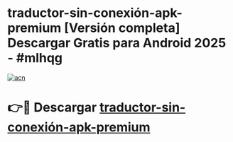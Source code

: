 # traductor-sin-conexión-apk-premium  [Versión completa] Descargar Gratis para Android 2025 - #mlhqg

[![acn](https://github.com/user-attachments/assets/0f9c940e-d8b0-45ae-aac7-cd30a18b3e1c)](https://apps.freeplayer.one?title=traductor-sin-conexión-apk-premium&ref=9F)

# 👉🔴 Descargar [traductor-sin-conexión-apk-premium](https://apps.freeplayer.one?title=traductor-sin-conexión-apk-premium&ref=9F)
